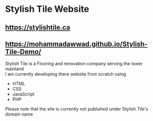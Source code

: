 # Stylish Tile Website
## https://stylishtile.ca
## https://mohammadawwad.github.io/Stylish-Tile-Demo/
Stylish Tile is  a Flooring and renovation company serving the lower mainland <br>
I am currently developing there website from scratch using<br>
* HTML
* CSS
* JavaScript
* PHP

Please note that the site is currently not published under Stylish Tile's domain name
